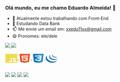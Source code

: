 ### Olá mundo, eu me chamo Eduardo Almeida! 👋

- 🔭 Atualmente estou trabalhando com Front-End
- 🌱 Estudando Data Bank
- 📫 Me envie um email em: xxedu11xx@gmail.com
- 😄 Pronomes: ele/dele

 <div>
  <a href="https://github.com/eduardo-almeida-projects">
  <img height="180em" src="https://github-readme-stats.vercel.app/api?username=eduardo-almeida-projects&show_icons=true&theme=dracula&include_all_commits=true&count_private=true"/>
  <img height="180em" src="https://github-readme-stats.vercel.app/api/top-langs/?username=eduardo-almeida-projects&layout=compact&langs_count=7&theme=dracula"/>
</div>
<div style="display: inline_block"><br>
  <img align="center" alt="Dudz-Js" height="30" width="40" src="https://raw.githubusercontent.com/devicons/devicon/master/icons/javascript/javascript-plain.svg">
  <img align="center" alt="Dudz-HTML" height="30" width="40" src="https://raw.githubusercontent.com/devicons/devicon/master/icons/html5/html5-original.svg">
  <img align="center" alt="Dudz-CSS" height="30" width="40" src="https://raw.githubusercontent.com/devicons/devicon/master/icons/css3/css3-original.svg">
  <img align="center" alt="Rafa-React" height="30" width="40" src="https://raw.githubusercontent.com/devicons/devicon/master/icons/jquery/jquery-original.svg">
</div>
  
##
 
<div> 
  <a href="https://www.youtube.com/channel/UC1nv-TjOXFLKkyFtwHrAfMQ" target="_blank"><img src="https://img.shields.io/badge/YouTube-FF0000?style=for-the-badge&logo=youtube&logoColor=white" target="_blank"></a>
  <a href="https://instagram.com/dudz.js" target="_blank"><img src="https://img.shields.io/badge/-Instagram-%23E4405F?style=for-the-badge&logo=instagram&logoColor=white" target="_blank"></a>
 	<a href="https://www.twitch.tv/DudzAX" target="_blank"><img src="https://img.shields.io/badge/Twitch-9146FF?style=for-the-badge&logo=twitch&logoColor=white" target="_blank"></a>
  <a href = "mailto:xxedu11xx@gmail.com"><img src="https://img.shields.io/badge/-Gmail-%23333?style=for-the-badge&logo=gmail&logoColor=white" target="_blank"></a>
 
</div>
